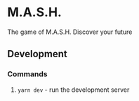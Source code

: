 # M.A.S.H.
The game of M.A.S.H. Discover your future

## Development

### Commands
1. `yarn dev` - run the development server
